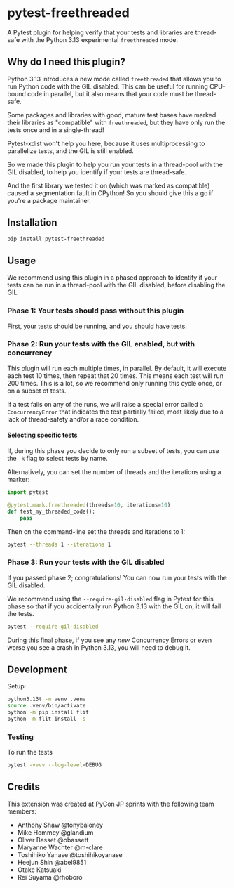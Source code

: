 # pytest-freethreaded

A Pytest plugin for helping verify that your tests and libraries are thread-safe with the Python 3.13 experimental `freethreaded` mode.

## Why do I need this plugin?

Python 3.13 introduces a new mode called `freethreaded` that allows you to run Python code with the GIL disabled. This can be useful for running CPU-bound code in parallel, but it also means that your code must be thread-safe.

Some packages and libraries with good, mature test bases have marked their libraries as "compatible" with `freethreaded`, but they have only run the tests once and in a single-thread!

Pytest-xdist won't help you here, because it uses multiprocessing to parallelize tests, and the GIL is still enabled.

So we made this plugin to help you run your tests in a thread-pool with the GIL disabled, to help you identify if your tests are thread-safe.

And the first library we tested it on (which was marked as compatible) caused a segmentation fault in CPython! So you should give this a go if you're a package maintainer. 

## Installation

```bash
pip install pytest-freethreaded
```

## Usage

We recommend using this plugin in a phased approach to identify if your tests can be run in a thread-pool with the GIL disabled, before disabling the GIL.

### Phase 1: Your tests should pass without this plugin

First, your tests should be running, and you should have tests.

### Phase 2: Run your tests with the GIL enabled, but with concurrency

This plugin will run each multiple times, in parallel. By default, it will execute each test 10 times, then repeat that 20 times. This means each test will run 200 times. This is a lot, so we recommend only running this cycle once, or on a subset of tests. 

If a test fails on any of the runs, we will raise a special error called a `ConcurrencyError` that indicates the test partially failed, most likely due to a lack of thread-safety and/or a race condition.

#### Selecting specific tests

If, during this phase you decide to only run a subset of tests, you can use the `-k` flag to select tests by name. 

Alternatively, you can set the number of threads and the iterations using a marker:

```python
import pytest

@pytest.mark.freethreaded(threads=10, iterations=10)
def test_my_threaded_code():
    pass
```

Then on the command-line set the threads and iterations to 1:

```bash
pytest --threads 1 --iterations 1
```

### Phase 3: Run your tests with the GIL disabled

If you passed phase 2; congratulations! You can now run your tests with the GIL disabled.

We recommend using the `--require-gil-disabled` flag in Pytest for this phase so that if you accidentally run Python 3.13 with the GIL on, it will fail the tests.

```bash
pytest --require-gil-disabled
```

During this final phase, if you see any _new_ Concurrency Errors or even worse you see a crash in Python 3.13, you will need to debug it. 

## Development

Setup: 

```bash
python3.13t -m venv .venv
source .venv/bin/activate
python -m pip install flit
python -m flit install -s
```

### Testing

To run the tests

```bash
pytest -vvvv --log-level=DEBUG
```

## Credits

This extension was created at PyCon JP sprints with the following team members:

- Anthony Shaw @tonybaloney
- Mike Hommey @glandium
- Oliver Basset @obassett
- Maryanne Wachter @m-clare
- Toshihiko Yanase @toshihikoyanase
- Heejun Shin @abel9851
- Otake Katsuaki
- Rei Suyama @rhoboro
